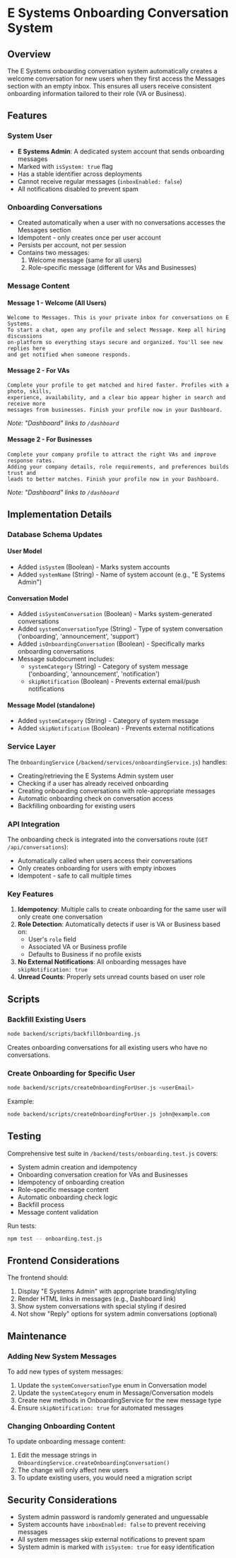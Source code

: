 # E Systems Onboarding Conversation System

## Overview

The E Systems onboarding conversation system automatically creates a welcome conversation for new users when they first access the Messages section with an empty inbox. This ensures all users receive consistent onboarding information tailored to their role (VA or Business).

## Features

### System User
- **E Systems Admin**: A dedicated system account that sends onboarding messages
- Marked with `isSystem: true` flag
- Has a stable identifier across deployments
- Cannot receive regular messages (`inboxEnabled: false`)
- All notifications disabled to prevent spam

### Onboarding Conversations
- Created automatically when a user with no conversations accesses the Messages section
- Idempotent - only creates once per user account
- Persists per account, not per session
- Contains two messages:
  1. Welcome message (same for all users)
  2. Role-specific message (different for VAs and Businesses)

### Message Content

#### Message 1 - Welcome (All Users)
```
Welcome to Messages. This is your private inbox for conversations on E Systems.
To start a chat, open any profile and select Message. Keep all hiring discussions
on-platform so everything stays secure and organized. You'll see new replies here
and get notified when someone responds.
```

#### Message 2 - For VAs
```
Complete your profile to get matched and hired faster. Profiles with a photo, skills,
experience, availability, and a clear bio appear higher in search and receive more
messages from businesses. Finish your profile now in your Dashboard.
```
*Note: "Dashboard" links to `/dashboard`*

#### Message 2 - For Businesses
```
Complete your company profile to attract the right VAs and improve response rates.
Adding your company details, role requirements, and preferences builds trust and
leads to better matches. Finish your profile now in your Dashboard.
```
*Note: "Dashboard" links to `/dashboard`*

## Implementation Details

### Database Schema Updates

#### User Model
- Added `isSystem` (Boolean) - Marks system accounts
- Added `systemName` (String) - Name of system account (e.g., "E Systems Admin")

#### Conversation Model
- Added `isSystemConversation` (Boolean) - Marks system-generated conversations
- Added `systemConversationType` (String) - Type of system conversation ('onboarding', 'announcement', 'support')
- Added `isOnboardingConversation` (Boolean) - Specifically marks onboarding conversations
- Message subdocument includes:
  - `systemCategory` (String) - Category of system message ('onboarding', 'announcement', 'notification')
  - `skipNotification` (Boolean) - Prevents external email/push notifications

#### Message Model (standalone)
- Added `systemCategory` (String) - Category of system message
- Added `skipNotification` (Boolean) - Prevents external notifications

### Service Layer

The `OnboardingService` (`/backend/services/onboardingService.js`) handles:
- Creating/retrieving the E Systems Admin system user
- Checking if a user has already received onboarding
- Creating onboarding conversations with role-appropriate messages
- Automatic onboarding check on conversation access
- Backfilling onboarding for existing users

### API Integration

The onboarding check is integrated into the conversations route (`GET /api/conversations`):
- Automatically called when users access their conversations
- Only creates onboarding for users with empty inboxes
- Idempotent - safe to call multiple times

### Key Features

1. **Idempotency**: Multiple calls to create onboarding for the same user will only create one conversation
2. **Role Detection**: Automatically detects if user is VA or Business based on:
   - User's `role` field
   - Associated VA or Business profile
   - Defaults to Business if no profile exists
3. **No External Notifications**: All onboarding messages have `skipNotification: true`
4. **Unread Counts**: Properly sets unread counts based on user role

## Scripts

### Backfill Existing Users
```bash
node backend/scripts/backfillOnboarding.js
```
Creates onboarding conversations for all existing users who have no conversations.

### Create Onboarding for Specific User
```bash
node backend/scripts/createOnboardingForUser.js <userEmail>
```
Example:
```bash
node backend/scripts/createOnboardingForUser.js john@example.com
```

## Testing

Comprehensive test suite in `/backend/tests/onboarding.test.js` covers:
- System admin creation and idempotency
- Onboarding conversation creation for VAs and Businesses
- Idempotency of onboarding creation
- Role-specific message content
- Automatic onboarding check logic
- Backfill process
- Message content validation

Run tests:
```bash
npm test -- onboarding.test.js
```

## Frontend Considerations

The frontend should:
1. Display "E Systems Admin" with appropriate branding/styling
2. Render HTML links in messages (e.g., Dashboard link)
3. Show system conversations with special styling if desired
4. Not show "Reply" options for system admin conversations (optional)

## Maintenance

### Adding New System Messages

To add new types of system messages:
1. Update the `systemConversationType` enum in Conversation model
2. Update the `systemCategory` enum in Message/Conversation models
3. Create new methods in OnboardingService for the new message type
4. Ensure `skipNotification: true` for automated messages

### Changing Onboarding Content

To update onboarding message content:
1. Edit the message strings in `OnboardingService.createOnboardingConversation()`
2. The change will only affect new users
3. To update existing users, you would need a migration script

## Security Considerations

- System admin password is randomly generated and unguessable
- System accounts have `inboxEnabled: false` to prevent receiving messages
- All system messages skip external notifications to prevent spam
- System admin is marked with `isSystem: true` for easy identification